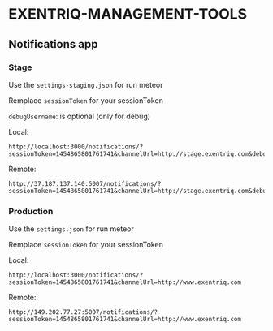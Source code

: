 # EXENTRIQ-MANAGEMENT-TOOLS

## Notifications app

### Stage

Use the ```settings-staging.json``` for run meteor

Remplace ```sessionToken``` for your sessionToken

```debugUsername```: is optional (only for debug)

Local:

```
http://localhost:3000/notifications/?sessionToken=1454865801761741&channelUrl=http://stage.exentriq.com&debugUsername=demo
```

Remote:

```
http://37.187.137.140:5007/notifications/?sessionToken=1454865801761741&channelUrl=http://stage.exentriq.com&debugUsername=demo
```

### Production

Use the ```settings.json``` for run meteor

Remplace ```sessionToken``` for your sessionToken

Local:

```
http://localhost:3000/notifications/?sessionToken=1454865801761741&channelUrl=http://www.exentriq.com
```

Remote:

```
http://149.202.77.27:5007/notifications/?sessionToken=1454865801761741&channelUrl=http://www.exentriq.com
```
